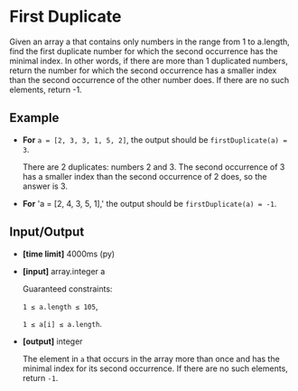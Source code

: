 First Duplicate
========================
Given an array a that contains only numbers in the range from 1 to a.length, find the first duplicate
number for which the second occurrence has the minimal index. In other words, if there are more than 1
duplicated numbers, return the number for which the second occurrence has a smaller index than the second
occurrence of the other number does. If there are no such elements, return -1.

Example
---------

* __For__ `a = [2, 3, 3, 1, 5, 2]`, the output should be `firstDuplicate(a) = 3`.

    There are 2 duplicates: numbers 2 and 3. The second occurrence of 3 has a 
    smaller index than the second occurrence of 2 does, so the answer is 3.

* __For__ 'a = [2, 4, 3, 5, 1],' the output should be
`firstDuplicate(a) = -1`.

Input/Output
-------------

* __[time limit]__ 4000ms (py)

* __[input]__ array.integer a

    Guaranteed constraints:
    
    `1 ≤ a.length ≤ 105`,
    
    `1 ≤ a[i] ≤ a.length`.

* __[output]__ integer

    The element in `a` that occurs in the array more than once and has the minimal index for its second occurrence.
     If there are no such elements, return `-1`.

